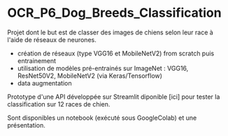 # OCR_P6_Dog_Breeds_Classification

Projet dont le but est de classer des images de chiens selon leur race à l'aide de réseaux de neurones.
- création de réseaux (type VGG16 et MobileNetV2) from scratch puis entrainement
- utilisation de modèles pré-entrainés sur ImageNet : VGG16, ResNet50V2, MobileNetV2 (via Keras/Tensorflow)
- data augmentation

Prototype d'une API développée sur Streamlit diponible [ici] pour tester la classification sur 12 races de chien.

Sont disponibles un notebook (exécuté sous GoogleColab) et une présentation.
